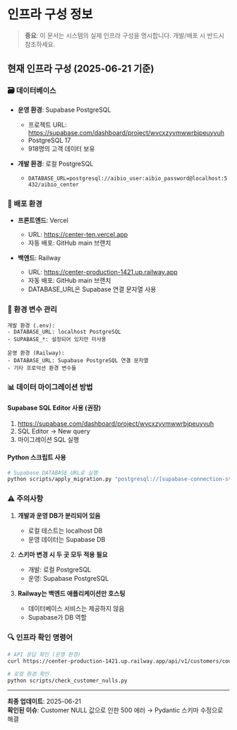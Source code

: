 # 인프라 구성 정보

> **중요**: 이 문서는 시스템의 실제 인프라 구성을 명시합니다.
> 개발/배포 시 반드시 참조하세요.

## 현재 인프라 구성 (2025-06-21 기준)

### 🗃️ 데이터베이스
- **운영 환경**: Supabase PostgreSQL
  - 프로젝트 URL: https://supabase.com/dashboard/project/wvcxzyvmwwrbjpeuyvuh
  - PostgreSQL 17
  - 918명의 고객 데이터 보유
  
- **개발 환경**: 로컬 PostgreSQL
  - `DATABASE_URL=postgresql://aibio_user:aibio_password@localhost:5432/aibio_center`

### 🚀 배포 환경
- **프론트엔드**: Vercel
  - URL: https://center-ten.vercel.app
  - 자동 배포: GitHub main 브랜치
  
- **백엔드**: Railway
  - URL: https://center-production-1421.up.railway.app
  - 자동 배포: GitHub main 브랜치
  - DATABASE_URL은 Supabase 연결 문자열 사용

### 🔧 환경 변수 관리
```
개발 환경 (.env):
- DATABASE_URL: localhost PostgreSQL
- SUPABASE_*: 설정되어 있지만 미사용

운영 환경 (Railway):
- DATABASE_URL: Supabase PostgreSQL 연결 문자열
- 기타 프로덕션 환경 변수들
```

### 📊 데이터 마이그레이션 방법

#### Supabase SQL Editor 사용 (권장)
1. https://supabase.com/dashboard/project/wvcxzyvmwwrbjpeuyvuh
2. SQL Editor → New query
3. 마이그레이션 SQL 실행

#### Python 스크립트 사용
```bash
# Supabase DATABASE_URL로 실행
python scripts/apply_migration.py "postgresql://[supabase-connection-string]"
```

### ⚠️ 주의사항
1. **개발과 운영 DB가 분리되어 있음**
   - 로컬 테스트는 localhost DB
   - 운영 데이터는 Supabase DB
   
2. **스키마 변경 시 두 곳 모두 적용 필요**
   - 개발: 로컬 PostgreSQL
   - 운영: Supabase PostgreSQL
   
3. **Railway는 백엔드 애플리케이션만 호스팅**
   - 데이터베이스 서비스는 제공하지 않음
   - Supabase가 DB 역할

### 🔍 인프라 확인 명령어
```bash
# API 응답 확인 (운영 환경)
curl https://center-production-1421.up.railway.app/api/v1/customers/count

# 로컬 환경 확인
python scripts/check_customer_nulls.py
```

---

**최종 업데이트**: 2025-06-21  
**확인된 이슈**: Customer NULL 값으로 인한 500 에러 → Pydantic 스키마 수정으로 해결